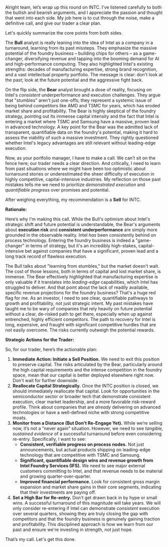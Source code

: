Alright team, let’s wrap up this round on INTC. I’ve listened carefully to both the bullish and bearish arguments, and I appreciate the passion and thought that went into each side. My job here is to cut through the noise, make a definitive call, and give our trader a clear plan.

Let's quickly summarize the core points from both sides.

The **Bull** analyst is really leaning into the idea of Intel as a company in a turnaround, learning from its past missteps. They emphasize the massive potential of the foundry business – building chips for others – as a game-changer, diversifying revenue and tapping into the booming demand for AI and high-performance computing. They also highlighted Intel's existing strengths: decades of manufacturing expertise, strong brand recognition, and a vast intellectual property portfolio. The message is clear: don't look at the past; look at the future potential and the aggressive fight back.

On the flip side, the **Bear** analyst brought a dose of reality, focusing on Intel's *consistent* underperformance and execution challenges. They argue that "stumbles" aren't just one-offs; they represent a systemic issue of being behind competitors like AMD and TSMC for years, which has eroded market share and profitability. The Bear is highly skeptical of the foundry strategy, pointing out its immense capital intensity and the fact that Intel is entering a market where TSMC and Samsung have a massive, proven lead in advanced technology. A key point for the Bear was the admitted lack of transparent, quantifiable data on the foundry's potential, making it hard to assess the viability of such a massive investment. They rightly questioned whether Intel's legacy advantages are still relevant without leading-edge execution.

Now, as your portfolio manager, I have to make a call. We can’t sit on the fence here; our trader needs a clear direction. And critically, I need to learn from past situations where we might have been too optimistic about turnaround stories or underestimated the sheer difficulty of execution in highly competitive, capital-intensive industries. My reflection on those past mistakes tells me we need to prioritize *demonstrated execution* and *quantifiable progress* over promises and potential.

After weighing everything, my recommendation is a **Sell** for INTC.

**Rationale:**

Here’s why I'm making this call. While the Bull's optimism about Intel's strategic shift and future potential is understandable, the Bear's arguments about **execution risk** and **consistent underperformance** are simply more grounded in the observable reality. Intel *has* been consistently behind on process technology. Entering the foundry business is indeed a "game-changer" in terms of strategy, but it's an incredibly high-stakes, capital-intensive bet against companies that have a significant, proven lead and a long track record of flawless execution.

The Bull talks about "learning from stumbles," but the market doesn't wait. The cost of those lessons, both in terms of capital and lost market share, is immense. The Bear effectively highlighted that manufacturing expertise is only valuable if it translates into *leading-edge* capabilities, which Intel has struggled to deliver. And that point about the lack of readily available, specific revenue projections for the foundry business? That's a huge red flag for me. As an investor, I need to see clear, quantifiable pathways to growth and profitability, not just strategic intent. My past mistakes have taught me to be wary of companies that rely heavily on future potential without a clear, de-risked path to get there, especially when up against entrenched, highly efficient competitors. The path to recovery for Intel is long, expensive, and fraught with significant competitive hurdles that are not easily overcome. The risks currently outweigh the potential rewards.

**Strategic Actions for the Trader:**

So, for our trader, here’s the actionable plan:

1.  **Immediate Action: Initiate a Sell Position.** We need to exit this position to preserve capital. The risks articulated by the Bear, particularly around the high capital requirements and the intense competition in the foundry space, mean that our capital is better deployed elsewhere right now. Don't wait for further downside.
2.  **Reallocate Capital Strategically.** Once the INTC position is closed, we should immediately reallocate that capital. Look for opportunities in the semiconductor sector or broader tech that demonstrate consistent execution, clear market leadership, and a more favorable risk-reward profile. Think about companies that are *already* delivering on advanced technologies or have a well-defined niche with strong competitive moats.
3.  **Monitor from a Distance (But Don't Re-Engage Yet).** While we’re selling now, it’s not a "never again" situation. However, we need to see *tangible, sustained evidence* of a successful turnaround before even considering re-entry. Specifically, I want to see:
    *   **Consistent, verifiable progress on process nodes.** Not just announcements, but actual products shipping on leading-edge technology that are competitive with TSMC and Samsung.
    *   **Significant, quantifiable design wins and revenue growth from Intel Foundry Services (IFS).** We need to see major external customers committing to Intel, and that revenue needs to be material and growing quarter-over-quarter.
    *   **Improved financial performance.** Look for consistent gross margin expansion and market share gains in their core segments, indicating that their investments are paying off.
4.  **Set a High Bar for Re-entry.** Don't get drawn back in by hype or small wins. A successful turnaround of this magnitude will take years. We will only consider re-entering if Intel can demonstrate *consistent* execution over several quarters, showing they are truly closing the gap with competitors and that the foundry business is genuinely gaining traction and profitability. This disciplined approach is how we learn from our past and ensure we're investing in strength, not just hope.

That’s my call. Let's get this done.